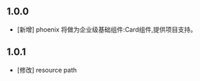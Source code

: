 <!--
 * @Author: lipeng 1162423147@qq.com
 * @Date: 2023-09-24 20:54:37
 * @LastEditors: lipeng 1162423147@qq.com
 * @LastEditTime: 2023-09-29 10:18:34
 * @FilePath: /phoenix_card/CHANGELOG.md
 * @Description: 这是默认设置,请设置`customMade`, 打开koroFileHeader查看配置 进行设置: https://github.com/OBKoro1/koro1FileHeader/wiki/%E9%85%8D%E7%BD%AE
-->
## 1.0.0

* [新增] phoenix 将做为企业级基础组件:Card组件,提供项目支持。

## 1.0.1

* [修改] resource path